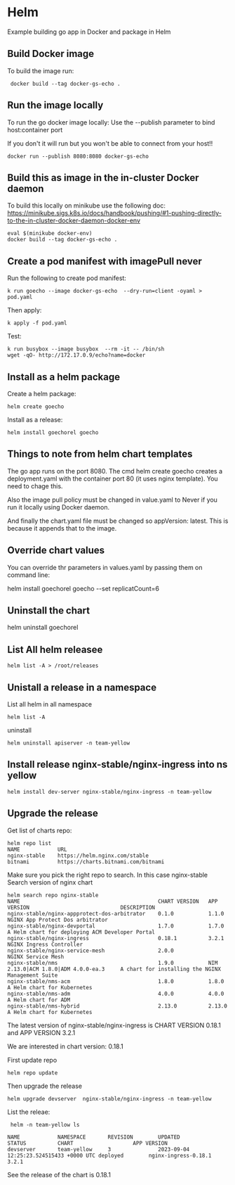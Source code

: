 # Helm

Example building go app in Docker and package in Helm

## Build Docker image

To build the image run:

```
 docker build --tag docker-gs-echo .
```

## Run the image locally

To run the go docker image locally:
Use the --publish parameter to bind host:container port

If you don't it will run but you won't be able to connect from your host!!

```
docker run --publish 8080:8080 docker-gs-echo
```

## Build this as image in the in-cluster Docker daemon

To build this locally on minikube use the following doc:
https://minikube.sigs.k8s.io/docs/handbook/pushing/#1-pushing-directly-to-the-in-cluster-docker-daemon-docker-env

```
eval $(minikube docker-env)
docker build --tag docker-gs-echo .

```

## Create a pod manifest with imagePull never

Run the following to create pod manifest:
```
k run goecho --image docker-gs-echo  --dry-run=client -oyaml > pod.yaml
```

Then apply:

```
k apply -f pod.yaml
```

Test:
```
k run busybox --image busybox  --rm -it -- /bin/sh
wget -qO- http://172.17.0.9/echo?name=docker       
```

## Install as a helm package

Create a helm package:

```
helm create goecho
```

Install as a release:

```
helm install goechorel goecho
```

## Things to note from helm chart templates

The go app runs on the port 8080. The cmd helm create goecho creates a deployment.yaml with the container port 80 (it uses nginx template).
You need to chage this.

Also the image pull policy must be changed in value.yaml to Never if you run it locally using Docker daemon.

And finally the chart.yaml file must be changed so appVersion: latest. This is because it appends that to the image.

## Override chart values

You can override thr parameters in values.yaml by passing them on command line:

helm install goechorel goecho --set replicatCount=6

## Uninstall the chart

helm  uninstall goechorel   

## List All helm releasee

```
helm list -A > /root/releases
```

## Unistall a release in a namespace

List all helm in all namespace
```
helm list -A  
```

uninstall

```
helm uninstall apiserver -n team-yellow
```

## Install release nginx-stable/nginx-ingress into ns yellow

```
helm install dev-server nginx-stable/nginx-ingress -n team-yellow
```

## Upgrade the release

Get list of charts repo:

```
helm repo list
NAME            URL                               
nginx-stable    https://helm.nginx.com/stable     
bitnami         https://charts.bitnami.com/bitnami
```

Make sure you pick the right repo to search. In this case nginx-stable
Search version of nginx chart 

```
helm search repo nginx-stable
NAME                                            CHART VERSION   APP VERSION                             DESCRIPTION                                      
nginx-stable/nginx-appprotect-dos-arbitrator    0.1.0           1.1.0                                   NGINX App Protect Dos arbitrator                 
nginx-stable/nginx-devportal                    1.7.0           1.7.0                                   A Helm chart for deploying ACM Developer Portal  
nginx-stable/nginx-ingress                      0.18.1          3.2.1                                   NGINX Ingress Controller                         
nginx-stable/nginx-service-mesh                 2.0.0                                                   NGINX Service Mesh                               
nginx-stable/nms                                1.9.0           NIM 2.13.0|ACM 1.8.0|ADM 4.0.0-ea.3     A chart for installing the NGINX Management Suite
nginx-stable/nms-acm                            1.8.0           1.8.0                                   A Helm chart for Kubernetes                      
nginx-stable/nms-adm                            4.0.0           4.0.0                                   A Helm chart for ADM                             
nginx-stable/nms-hybrid                         2.13.0          2.13.0                                  A Helm chart for Kubernetes       
```

The latest version of nginx-stable/nginx-ingress is  CHART VERSION 0.18.1 and APP VERSION 3.2.1

We are interested in chart version: 0.18.1

First update repo

```
helm repo update
```

Then upgrade the release 
```
helm upgrade devserver  nginx-stable/nginx-ingress -n team-yellow
```

List the releae:

```
 helm -n team-yellow ls

NAME            NAMESPACE       REVISION        UPDATED                                 STATUS          CHART                   APP VERSION
devserver       team-yellow     3               2023-09-04 12:25:23.524515433 +0000 UTC deployed        nginx-ingress-0.18.1    3.2.1      
```

See the release of the chart is 0.18.1


